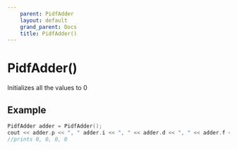 ```yaml
---
    parent: PidfAdder
    layout: default
    grand_parent: Docs
    title: PidfAdder()
---
```

# PidfAdder()
Initializes all the values to 0

## Example
```cpp
PidfAdder adder = PidfAdder();
cout << adder.p << ", " adder.i << ", " << adder.d << ", " << adder.f << endl;
//prints 0, 0, 0, 0
```